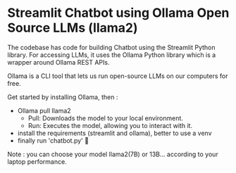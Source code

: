 # Streamlit Chatbot using Ollama Open Source LLMs (llama2)

The codebase has code for building Chatbot using the Streamlit Python library. For accessing LLMs, it uses the Ollama Python library which is a wrapper around Ollama REST APIs.

Ollama is a CLI tool that lets us run open-source LLMs on our computers for free.

Get started by installing Ollama, then : 

- Ollama pull llama2
    - Pull: Downloads the model to your local environment.
    - Run: Executes the model, allowing you to interact with it.
- install the requirements (streamlit and ollama), better to use a venv
- finally run 'chatbot.py' 🤖 

Note : you can choose your model llama2(7B) or 13B... according to your laptop performance.




